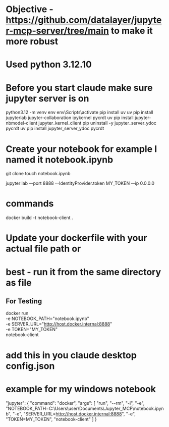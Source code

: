 # Objective - https://github.com/datalayer/jupyter-mcp-server/tree/main to make it more robust
# Used python 3.12.10

# Before you start claude make sure jupyter server is on
python3.12 -m venv env
env\Scripts\activate
pip install uv
uv pip install jupyterlab jupyter-collaboration ipykernel pycrdt
uv pip install jupyter-nbmodel-client jupyter_kernel_client
pip uninstall -y jupyter_server_ydoc pycrdt
uv pip install jupyter_server_ydoc pycrdt

# Create your notebook for example I named it notebook.ipynb
git clone 
touch notebook.ipynb

jupyter lab --port 8888 --IdentityProvider.token MY_TOKEN --ip 0.0.0.0

# commands
docker build -t notebook-client .

# Update your dockerfile with your actual file path or 
# best - run it from the same directory as file

## For Testing ## 
docker run \
  -e NOTEBOOK_PATH="notebook.ipynb" \
  -e SERVER_URL="http://host.docker.internal:8888" \
  -e TOKEN="MY_TOKEN" \
  notebook-client

# add this in you claude desktop config.json
# example for my windows notebook
"jupyter": {
    "command": "docker",
    "args": [
      "run",
      "--rm",
      "-i",
      "-e", "NOTEBOOK_PATH=C:\\Users\\user\\Documents\\Jupyter_MCP\\notebook.ipynb",
      "-e", "SERVER_URL=http://host.docker.internal:8888",
      "-e", "TOKEN=MY_TOKEN",
      "notebook-client"
    ]
  }

